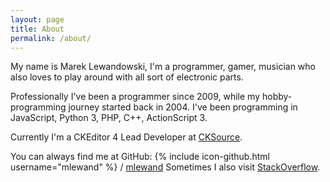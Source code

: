 ```yaml
---
layout: page
title: About
permalink: /about/
---
```


My name is Marek Lewandowski, I'm a programmer, gamer, musician who also loves to play around with all sort of electronic parts.

Professionally I've been a programmer since 2009, while my hobby-programming journey started back in 2004. I've been programming in JavaScript, Python 3, PHP, C++, ActionScript 3.

Currently I'm a CKEditor 4 Lead Developer at [CKSource](http://cksource.com/).

You can always find me at GitHub: {% include icon-github.html username="mlewand" %} / [mlewand](https://github.com/mlewand)
Sometimes I also visit [StackOverflow](http://stackoverflow.com/users/2332383/marek-lewandowski).